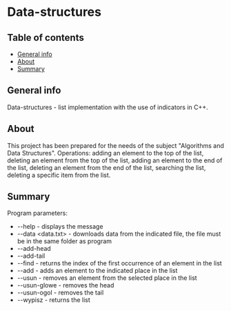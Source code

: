 # Data-structures
## Table of contents
* [General info](#general-info)
* [About](#about)
* [Summary](#summary)

## General info
Data-structures - list implementation with the use of indicators in C++.
	
## About
This project has been prepared for the needs of the subject "Algorithms and Data Structures".
Operations: adding an element to the top of the list, deleting an element from the top of the list, adding an element to the end of the list,
deleting an element from the end of the list, searching the list, deleting a specific item from the list.

## Summary
Program parameters:
- --help - displays the message
- --data <data.txt> - downloads data from the indicated file, the file must be in the same folder as program
- --add-head <number>
- --add-tail <number>
- --find <number> - returns the index of the first occurrence of an element in the list
- --add <number> <index> - adds an element to the indicated place in the list
- --usun <index> - removes an element from the selected place in the list
- --usun-glowe - removes the head
- --usun-ogol - removes the tail
- --wypisz - returns the list

